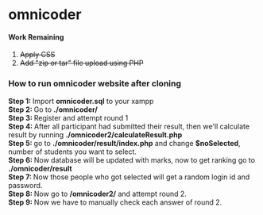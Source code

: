 # omnicoder

<h4>Work Remaining</h4>
<ol>
  <li><del> Apply CSS </del></li>
  <li><del> Add "zip or tar" file upload using PHP </del></li>
</ol>
<h3>How to run omnicoder website after cloning</h3>

<span><b>Step 1: </b>Import <b>omnicoder.sql</b> to your xampp</span><br>
<span><b>Step 2: </b>Go to <b>./omnicoder/</b></span><br>
<span><b>Step 3: </b>Register and attempt round 1</span><br>
<span><b>Step 4: </b>After all participant had submitted their result, then we'll calculate result by running <b>./omnicoder2/calculateResult.php</b></span><br>
<span><b>Step 5: </b>go to <b>./omnicoder/result/index.php</b> and change <b>$noSelected</b>, number of students you want to select.</span><br>
<span><b>Step 6: </b>Now database will be updated with marks, now to get ranking go to <b>./omnicoder/result</b></span><br>
<span><b>Step 7: </b>Now those people who got selected will get a random login id and password.</span><br>
<span><b>Step 8: </b>Now go to <b>/omnicoder2/</b> and attempt round 2.</span><br>
<span><b>Step 9: </b> Now we have to manually check each answer of round 2.</span><br>
